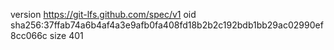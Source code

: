 version https://git-lfs.github.com/spec/v1
oid sha256:37ffab74a6b4af4a3e9afb0fa408fd18b2b2c192bdb1bb29ac02990ef8cc066c
size 401

